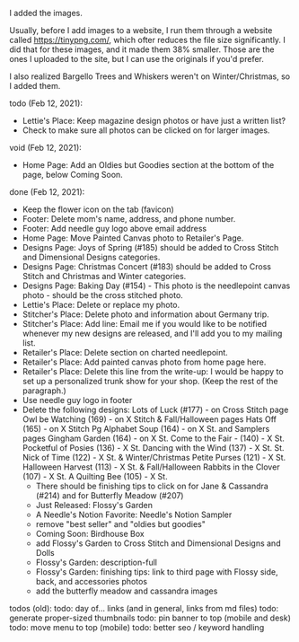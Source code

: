 




I added the images.

Usually, before I add images to a website, I run them through a website called https://tinypng.com/, which ofter reduces the file size significantly. I did that for these images, and it made them 38% smaller. Those are the ones I uploaded to the site, but I can use the originals if you'd prefer.

I also realized Bargello Trees and Whiskers weren't on Winter/Christmas, so I added them.




todo (Feb 12, 2021):
- Lettie's Place: Keep magazine design photos or have just a written list?
- Check to make sure all photos can be clicked on for larger images.

void (Feb 12, 2021):
- Home Page: Add an Oldies but Goodies section at the bottom of the page, below Coming Soon.

done (Feb 12, 2021):
- Keep the flower icon on the tab (favicon)
- Footer: Delete mom's name, address, and phone number.
- Footer: Add needle guy logo above email address
- Home Page: Move Painted Canvas photo to Retailer's Page.
- Designs Page: Joys of Spring (#185) should be added to Cross Stitch and Dimensional Designs categories.
- Designs Page: Christmas Concert (#183) should be added to Cross Stitch and Christmas and Winter categories.
- Designs Page: Baking Day (#154) - This photo is the needlepoint canvas photo - should be the cross stitched photo.
- Lettie's Place: Delete or replace my photo.
- Stitcher's Place: Delete photo and information about Germany trip.
- Stitcher's Place: Add line: Email me if you would like to be notified whenever my new designs are released, and I'll add you to my mailing list.
- Retailer's Place: Delete section on charted needlepoint.
- Retailer's Place: Add painted canvas photo from home page here.
- Retailer's Place: Delete this line from the write-up: I would be happy to set up a personalized trunk show for your shop. (Keep the rest of the paragraph.)
- Use needle guy logo in footer
- Delete the following designs:
  Lots of Luck (#177) - on Cross Stitch page
  Owl be Watching (169) - on X Stitch & Fall/Halloween pages
  Hats Off (165) - on X Stitch Pg
  Alphabet Soup (164) - on X St. and Samplers pages
  Gingham Garden (164) - on X St.
  Come to the Fair - (140) - X St.
  Pocketful of Posies (136) - X St.
  Dancing with the Wind (137) - X St.
  St. Nick of Time (122) - X St. & Winter/Christmas
  Petite Purses (121) - X St.
  Halloween Harvest (113) - X St. & Fall/Halloween
  Rabbits in the Clover (107) - X St.
  A Quilting Bee (105) - X St.
  - There should be finishing tips to click on for Jane & Cassandra (#214) and for Butterfly Meadow (#207)
  - Just Released: Flossy's Garden    
  - A Needle's Notion Favorite: Needle's Notion Sampler
  - remove "best seller" and "oldies but goodies"
  - Coming Soon: Birdhouse Box
  - add Flossy's Garden to Cross Stitch and Dimensional Designs and Dolls
  - Flossy's Garden: description-full
  - Flossy's Garden: finishing tips: link to third page with Flossy side, back, and accessories photos
  - add the butterfly meadow and cassandra images


todos (old):
todo: day of... links (and in general, links from md files)
todo: generate proper-sized thumbnails
todo: pin banner to top (mobile and desk)
todo: move menu to top (mobile)
todo: better seo / keyword handling
